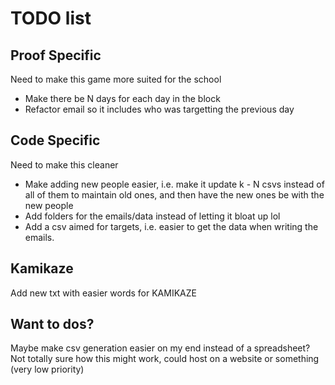 # TODO list

## Proof Specific

Need to make this game more suited for the school

- Make there be N days for each day in the block
- Refactor email so it includes who was targetting the previous day

## Code Specific

Need to make this cleaner

- Make adding new people easier, i.e. make it update k - N csvs instead of all of them to maintain old ones, and then have the new ones be with the new people
- Add folders for the emails/data instead of letting it bloat up lol
- Add a csv aimed for targets, i.e. easier to get the data when writing the emails.

## Kamikaze

Add new txt with easier words for KAMIKAZE

## Want to dos?

Maybe make csv generation easier on my end instead of a spreadsheet? Not totally sure how this might work, could host on a website or something (very low priority)
